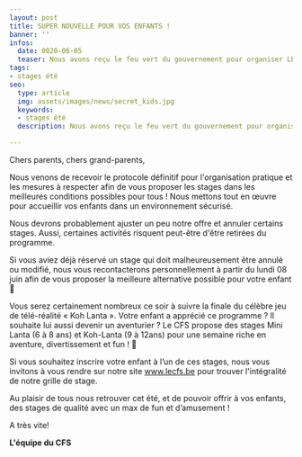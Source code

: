 ```yaml
---
layout: post
title: SUPER NOUVELLE POUR VOS ENFANTS !
banner: ''
infos:
  date: 0020-06-05
  teaser: Nous avons reçu le feu vert du gouvernement pour organiser LES STAGES D’ÉTÉ !
tags:
- stages été
seo:
  type: article
  img: assets/images/news/secret_kids.jpg
  keywords:
  - stages été
  description: Nous avons reçu le feu vert du gouvernement pour organiser LES STAGES D’ÉTÉ !

---
```

Chers parents, chers grand-parents,

Nous venons de recevoir le protocole définitif pour l'organisation pratique et les mesures à respecter afin de vous proposer les stages dans les meilleures conditions possibles pour tous ! Nous mettons tout en œuvre pour accueillir vos enfants dans un environnement sécurisé.

Nous devrons probablement ajuster un peu notre offre et annuler certains stages. Aussi, certaines activités risquent peut-être d'être retirées du programme.

Si vous aviez déjà réservé un stage qui doit malheureusement être annulé ou modifié, nous vous recontacterons personnellement à partir du lundi 08 juin afin de vous proposer la meilleure alternative possible pour votre enfant 🤝

Vous serez certainement nombreux ce soir à suivre la finale du célèbre jeu de télé-réalité « Koh Lanta ». Votre enfant a apprécié ce programme ? Il souhaite lui aussi devenir un aventurier ? Le CFS propose des stages Mini Lanta (6 à 8 ans) et Koh-Lanta (9 à 12ans) pour une semaine riche en aventure, divertissement et fun ! 🤗

Si vous souhaitez inscrire votre enfant à l’un de ces stages, nous vous invitons à vous rendre sur notre site www.lecfs.be pour trouver l'intégralité de notre grille de stage.

Au plaisir de tous nous retrouver cet été, et de pouvoir offrir à vos enfants, des stages de qualité avec un max de fun et d’amusement !

A très vite!

**L'équipe du CFS**